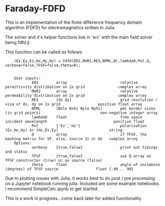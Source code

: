 # Faraday-FDFD

This is an implementation of the finite difference frequency domain algorithm (FDFD) for electromagnetics written in Julia


The solver and it's helper functions live in 'src' with the main field solver being fdfd.jl


This function can be called as follows

        (Ex,Ey,Ez,Hx,Hy,Hz) = fdfd(ER2,MUR2,RES,NPML,BC,lambda0,Pol,Q; verbose=false,TFSF=false,theta=0);


        User inputs:
                ER2        array                        relative permittivity distribution on 2x grid               complex array
                MUR2       array                        relative permeability distribution on 2x grid               complex array
                RES        [dx dy]                      grid resolution / size of dx, dy on 2x grid                 positive float array
                NPML       [Nxlo Nxhi Nylo Nyhi]        pml border sizes (in grid points)                           non-negative integer array
                lambda0    float                        free space incident wavelength                              positive float
                Pol        {'Ez','Hz'}                  polarization (Ez,Hx,Hy) or (Hz,Ex,Ey)                       string
                Q          array                        if TFSF, the masking matrix for SF. else, source Jz or Hz   complex array
        Options:
                verbose    {true,false}                 print out timings and status
                TFSF       {true,false}                 use Q array as TFSF constructor (true) or as source (false)
                theta      float                        angle of incidence (degrees) of TFSF source                 float {-90 .. 90}

Due to plotting issues with Julia, it works best to do post / pre processing on a Jupyter notebook running julia.
Included are some example notebooks.
I recommend SimpleCalc.ipynb to get started.


This is a work in progress.. come back later for added functionality
